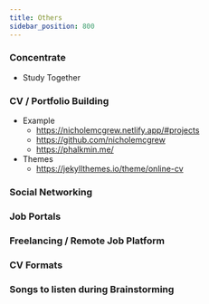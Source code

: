 ```yaml
---
title: Others
sidebar_position: 800
---
```


### Concentrate

- Study Together 

### CV / Portfolio Building 

- Example 
  - https://nicholemcgrew.netlify.app/#projects
  - https://github.com/nicholemcgrew
  - https://phalkmin.me/
- Themes 
  - https://jekyllthemes.io/theme/online-cv

### Social Networking 

### Job Portals

### Freelancing / Remote Job Platform

### CV Formats

### Songs to listen during Brainstorming

